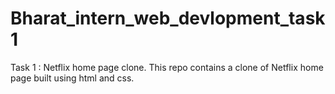 # Bharat_intern_web_devlopment_task1
 Task 1 : Netflix home page clone.
This repo contains a clone of Netflix home page built using html and css.
